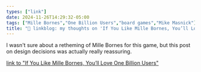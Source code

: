```yaml
---
types: ["link"]
date: 2024-11-26T14:29:32-05:00
tags: ["Mille Bornes","One Billion Users","board games","Mike Masnick"]
title: "🔗 linkblog: my thoughts on 'If You Like Mille Bornes, You’ll Love One Billion Users'"
---
```

I wasn't sure about a retheming of Mille Bornes for this game, but this post on design decisions was actually really reassuring.

[link to "If You Like Mille Bornes, You’ll Love One Billion Users"](https://www.techdirt.com/2024/11/26/if-you-like-mille-bornes-youll-love-one-billion-users/)
